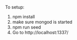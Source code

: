 To setup:
1. npm install
2. make sure mongod is started
3. npm run seed
4. Go to http://localhost:1337/
